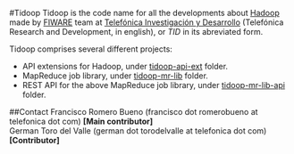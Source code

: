 #Tidoop
Tidoop is the code name for all the developments about [Hadoop](LINK_REQUIRED) made by [FIWARE](LINK_REQUIRED) team at [Telefónica Investigación y Desarrollo](LINK_REQUIRED) (Telefónica Research and Development, in english), or <i>TID</i> in its abreviated form.

Tidoop comprises several different projects:

* API extensions for Hadoop, under [tidoop-api-ext](tidoop-hadoop-ext/) folder.
* MapReduce job library, under [tidoop-mr-lib](tidoop-mr-lib/) folder.
* REST API for the above MapReduce job library, under [tidoop-mr-lib-api](tidoop-mr-lib-api) folder.


##Contact
Francisco Romero Bueno (francisco dot romerobueno at telefonica dot com) **[Main contributor]**
<br>
German Toro del Valle (german dot torodelvalle at telefonica dot com) **[Contributor]**
